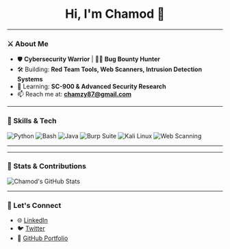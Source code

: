 

<h1 align="center">Hi, I'm Chamod 👋</h1>

---

### ⚔️ About Me  
- 🛡 **Cybersecurity Warrior** | 🐱‍💻 **Bug Bounty Hunter**  
- 🛠 Building: **Red Team Tools, Web Scanners, Intrusion Detection Systems**  
- 🎯 Learning: **SC-900 & Advanced Security Research**  
- 📫 Reach me at: **chamzy87@gmail.com**  

---

### 🚀 Skills & Tech  
![Python](https://img.shields.io/badge/-Python-3776AB?style=flat&logo=python&logoColor=white)
![Bash](https://img.shields.io/badge/-Bash-4EAA25?style=flat&logo=gnu-bash&logoColor=white)
![Java](https://img.shields.io/badge/-Java-007396?style=flat&logo=java&logoColor=white)
![Burp Suite](https://img.shields.io/badge/-Burp_Suite-F5A623?style=flat&logo=burp-suite&logoColor=white)
![Kali Linux](https://img.shields.io/badge/-Kali_Linux-557C94?style=flat&logo=kalilinux&logoColor=white)
![Web Scanning](https://img.shields.io/badge/-Web_Scanning-4285F4?style=flat&logo=google-chrome&logoColor=white)

---


---

### 🌟 Stats & Contributions  
![Chamod's GitHub Stats](https://github-readme-stats.vercel.app/api?username=RomanVanHalen&show_icons=true&theme=radical)

---

### 🔗 Let's Connect  
- 🌐 [LinkedIn](https://www.linkedin.com/in/chamod)  
- 🐦 [Twitter](https://twitter.com/chamod)  
- 💼 [GitHub Portfolio](https://yourusername.github.io/)
